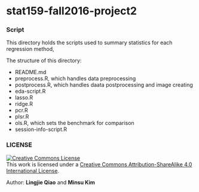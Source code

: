 # stat159-fall2016-project2


### Script

This directory holds the scripts used to summary statistics for each regression method,

The structure of this directory:
* README.md
* preprocess.R, which handles data preprocessing
* postprocess.R, which handles daata postprocessing and image creating
* eda-script.R
* lasso.R
* ridge.R
* pcr.R
* plsr.R
* ols.R, which sets the benchmark for comparison
* session-info-script.R


### LICENSE

<a rel="license" href="http://creativecommons.org/licenses/by-sa/4.0/"><img alt="Creative Commons License" style="border-width:0" src="https://i.creativecommons.org/l/by-sa/4.0/88x31.png" /></a><br />This work is licensed under a <a rel="license" href="http://creativecommons.org/licenses/by-sa/4.0/">Creative Commons Attribution-ShareAlike 4.0 International License</a>.


Author: **Lingjie Qiao** and **Minsu Kim**
